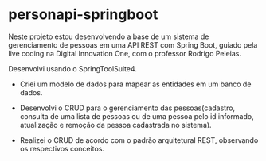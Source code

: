 # personapi-springboot

Neste projeto estou desenvolvendo a base de um sistema de gerenciamento de pessoas em uma API REST 
com Spring Boot, guiado pela live coding na Digital Innovation One, com o professor Rodrigo Peleias.

Desenvolvi usando o SpringToolSuite4.

- Criei um modelo de dados para mapear as entidades em um banco de dados.

- Desenvolvi o CRUD para o gerenciamento das pessoas(cadastro, consulta de uma lista de pessoas ou de
uma pessoa pelo id informado, atualização e remoção da pessoa cadastrada no sistema).

- Realizei o CRUD de acordo com o padrão arquitetural REST, observando os respectivos conceitos.


